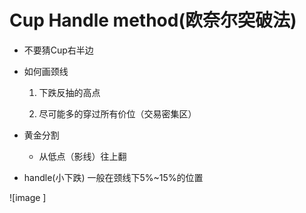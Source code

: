# Cup Handle method(欧奈尔突破法)

+ 不要猜Cup右半边

+ 如何画颈线

  1. 下跌反抽的高点

  2. 尽可能多的穿过所有价位（交易密集区）

+ 黄金分割

  + 从低点（影线）往上翻

+ handle(小下跌) 一般在颈线下5%~15%的位置

![image ]

